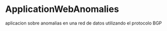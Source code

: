 # ApplicationWebAnomalies
aplicacion sobre anomalias en una red de datos utilizando el protocolo BGP
